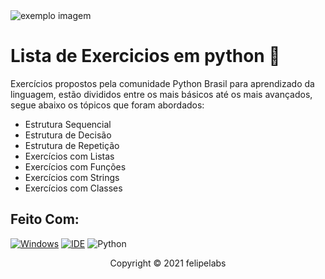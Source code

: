 <img src="https://cafeinacodificada.com.br/wp-content/uploads/2018/04/Post1_pt21.png" alt="exemplo imagem">

# Lista de Exercicios em python 🐍

<p>Exercícios propostos pela comunidade Python Brasil para aprendizado da linguagem, estão divididos entre os mais básicos até os mais avançados, segue abaixo os tópicos que foram abordados:</p>

<ul>
  <li>Estrutura Sequencial</li>
  <li>Estrutura de Decisão</li>
  <li>Estrutura de Repetição</li>
  <li>Exercícios com Listas</li>
  <li>Exercícios com Funções</li>
  <li>Exercícios com Strings</li>
  <li>Exercícios com Classes</li>
</ul>

## Feito Com:
[![Windows](https://img.shields.io/badge/Windows-0078D6?style=for-the-badge&logo=windows&logoColor=white)](https://www.microsoft.com/pt-br/windows/get-windows-10)
[![IDE](https://img.shields.io/badge/Visual_studio_code-0078D4?style=for-the-badge&logo=visual%20studio%20code&logoColor=white)](https://code.visualstudio.com/)
![Python](https://img.shields.io/badge/python-3670A0?style=for-the-badge&logo=python&logoColor=ffdd54)

<p align="center">Copyright © 2021 felipelabs</p>